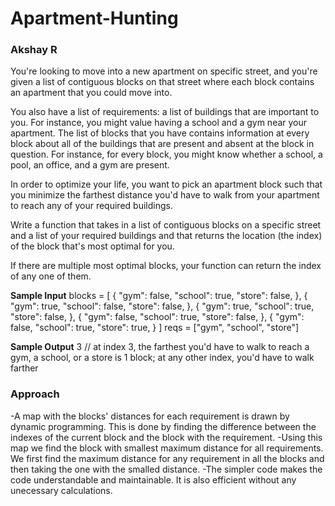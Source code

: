# Apartment-Hunting
### Akshay R
You're looking to move into a new apartment on specific street, and you're given a list of contiguous blocks on that street where
each block contains an apartment that you could move into.

You also have a list of requirements: a list of buildings that are important to you. For instance, you might value having a school and
a gym near your apartment. The list of blocks that you have contains information at every block about all of the buildings that are
present and absent at the block in question. For instance, for every block, you might know whether a school, a pool, an office, and a
gym are present.

In order to optimize your life, you want to pick an apartment block such that you minimize the farthest distance you'd have to walk
from your apartment to reach any of your required buildings.

Write a function that takes in a list of contiguous blocks on a specific street and a list of your required buildings and that returns
the location (the index) of the block that's most optimal for you.

If there are multiple most optimal blocks, your function can return the index of any one of them.

**Sample Input**
blocks = [
{
    "gym": false,
    "school": true,
    "store": false,
},
{
    "gym": true,
    "school": false,
    "store": false,
},
{
    "gym": true,
    "school": true,
    "store": false,
},
{
    "gym": false,
    "school": true,
    "store": false,
},
{
"gym": false,
"school": true,
"store": true,
}
]
reqs = ["gym", "school", "store"]

**Sample Output**
3 // at index 3, the farthest you'd have to walk to reach a gym, a school, or a store is 1 block; at any other index, you'd have to walk farther

### Approach
-A map with the blocks' distances for each requirement is drawn by dynamic programming. This is done by finding the difference between the indexes of the current block and the block with the requirement.
-Using this map we find the block with smallest maximum distance for all requirements. We first find the maximum distance for any requirement in all the blocks and then taking the one with the smalled distance.
-The simpler code makes the code understandable and maintainable. It is also efficient without any unecessary calculations.
